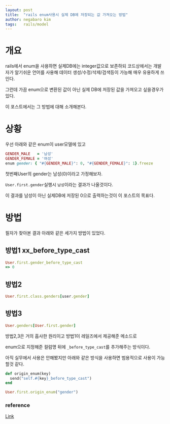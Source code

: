 ```yaml
---
layout: post
title:  "rails enum사용시 실제 DB에 저장되는 값 가져오는 방법"
author: negabaro kim
tags:	rails/model
---
```


# 개요 

rails에서 enum을 사용하면 실제DB에는 integer값으로 보존하되 코드상에서는 개발자가 알기쉬운 언어를 사용해
데이터 생성/수정/삭제/검색등이 가능해 매우 유용하게 쓰인다.

그런데 가끔 enum으로 변환된 값이 아닌 실제 DB에 저장된 값을 가져오고 싶을경우가 있다.

이 포스트에서는 그 방법에 대해 소개해본다.


# 상황

우선 아래와 같은 enum이 user모델에 있고

```ruby
GENDER_MALE   = '남성'
GENDER_FEMALE = '여성'
enum gender: { "#{GENDER_MALE}": 0, "#{GENDER_FEMALE}": 1}.freeze
```

첫번째User의 gender는 남성(0)이라고 가정해보자.

`User.first.gender`실행시 `남성`이라는 결과가 나올것이다.

이 결과를 남성이 아닌 실제DB에 저장된 0으로 출력하는것이 이 포스트의 목표다.

# 방법

필자가 찾아본 결과 아래와 같은 세가지 방법이 있었다.

## 방법1 xx_before_type_cast

```ruby
User.first.gender_before_type_cast
=> 0
```


## 방법2

```ruby
User.first.class.genders[user.gender]
```

## 방법3

```ruby
User.genders[User.first.gender]
```

방법2,3은 거의 흡사한 원리이고 방법1이 레일즈에서 제공해준 메소드로

enum으로 지정해준 컬럼명 뒤에 `_before_type_cast`를 추가해주는 방식이다.


아직 실무에서 사용은 안해봤지만 아래와 같은 방식을 사용하면 범용적으로 사용이 가능할것 같다.

```ruby
def origin_enum(key)
  send("self.#{key}_before_type_cast")
end
```

```ruby
User.first.origin_enum("gender")
```




### reference

[Link](https://qiita.com/yusuke-matsuda/items/df05c8165e2f084023b0)